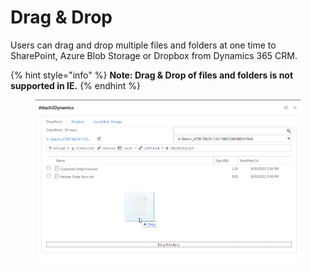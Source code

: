 # Drag & Drop

Users can drag and drop multiple files and folders at one time to SharePoint, Azure Blob Storage or Dropbox from Dynamics 365 CRM.&#x20;

{% hint style="info" %}
**Note: Drag & Drop of files and folders is not supported in IE.**
{% endhint %}

<figure><img src="../../.gitbook/assets/Drag and Drop- slide 12 (2).png" alt=""><figcaption></figcaption></figure>
